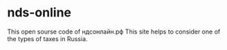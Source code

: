 # nds-online
This open sourse code of ндсонлайн.рф
This site helps to consider one of the types of taxes in Russia.
